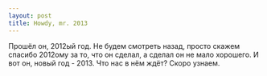 ```yaml
---
layout: post
title: Howdy, mr. 2013
---
```


Прошёл он, 2012ый год. Не будем смотреть назад, просто скажем спасибо 2012ому за то, что он сделал, а сделал он не мало хорошего.
И вот он, новый год - 2013. Что нас в нём ждёт? Скоро узнаем.